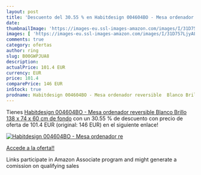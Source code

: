 ```yaml
---
layout: post
title: 'Descuento del 30.55 % en Habitdesign 004604BO - Mesa ordenador re'
date: 
thumbnailImage: 'https://images-eu.ssl-images-amazon.com/images/I/31D757LjyAL._SL200_.jpg'
images: [ 'https://images-eu.ssl-images-amazon.com/images/I/31D757LjyAL._SL200_.jpg' ]
comments: true
category: ofertas
author: ring
slug: B00GWPJUA8
description:
actualPrice: 101.4 EUR
currency: EUR
price: 101.4
comparePrice: 146 EUR
inStock: true
prodname: Habitdesign 004604BO - Mesa ordenador reversible  Blanco Brillo  138 x 74 x 60 cm de fondo
---
```


Tienes [Habitdesign 004604BO - Mesa ordenador reversible  Blanco Brillo  138 x 74 x 60 cm de fondo](https://www.amazon.es/dp/B00GWPJUA8/?tag=tolees-21) con un 30.55 % de descuento con precio de oferta de 101.4 EUR (original: 146 EUR) en el siguiente enlace!

[![Habitdesign 004604BO - Mesa ordenador re](https://images-eu.ssl-images-amazon.com/images/I/31D757LjyAL._SL200_.jpg)](https://www.amazon.es/dp/B00GWPJUA8/?tag=tolees-21)

[Accede a la oferta!!](https://www.amazon.es/dp/B00GWPJUA8/?tag=tolees-21)

Links participate in Amazon Associate program and might generate a comission on qualifying sales


